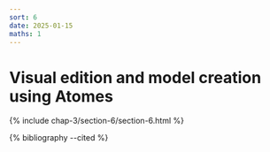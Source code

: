 ```yaml
---
sort: 6
date: 2025-01-15
maths: 1
---
```


# Visual edition and model creation using Atomes

{% include chap-3/section-6/section-6.html %}

{% bibliography --cited %}
